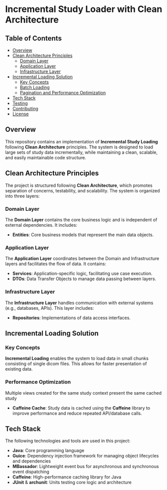 # Incremental Study Loader with Clean Architecture

## Table of Contents

- [Overview](#overview)
- [Clean Architecture Principles](#clean-architecture-principles)
  - [Domain Layer](#domain-layer)
  - [Application Layer](#application-layer)
  - [Infrastructure Layer](#infrastructure-layer)
- [Incremental Loading Solution](#incremental-loading-solution)
  - [Key Concepts](#key-concepts)
  - [Batch Loading](#batch-loading)
  - [Pagination and Performance Optimization](#pagination-and-performance-optimization)
- [Tech Stack](#tech-stack)
- [Testing](#testing)
- [Contributing](#contributing)
- [License](#license)

## Overview

This repository contains an implementation of **Incremental Study Loading** following **Clean Architecture** principles.
The system is designed to load large sets of study data incrementally, while maintaining a clean, scalable, and easily
maintainable code structure.

## Clean Architecture Principles

The project is structured following **Clean Architecture**, which promotes separation of concerns, testability, and
scalability. The system is organized into three layers:

### Domain Layer

The **Domain Layer** contains the core business logic and is independent of external dependencies. It includes:

- **Entities**: Core business models that represent the main data objects.

### Application Layer

The **Application Layer** coordinates between the Domain and Infrastructure layers and facilitates the flow of data. It
contains:

- **Services**: Application-specific logic, facilitating use case execution.
- **DTOs**: Data Transfer Objects to manage data passing between layers.

### Infrastructure Layer

The **Infrastructure Layer** handles communication with external systems (e.g., databases, APIs). This layer includes:

- **Repositories**: Implementations of data access interfaces.

## Incremental Loading Solution

### Key Concepts

**Incremental Loading** enables the system to load data in small chunks consisting of single dicom files.
This allows for faster presentation of existing data.

### Performance Optimization

Multiple views created for the same study context present the same cached study

- **Caffeine Cache**: Study data is cached using the **Caffeine** library to improve performance and reduce repeated
  API/database calls.

## Tech Stack

The following technologies and tools are used in this project:

- **Java**: Core programming language
- **Guice**: Dependency injection framework for managing object lifecycles and dependencies
- **MBassador**: Lightweight event bus for asynchronous and synchronous event dispatching
- **Caffeine**: High-performance caching library for Java
- **JUnit** & **archunit**: Units testing core logic and architecture
